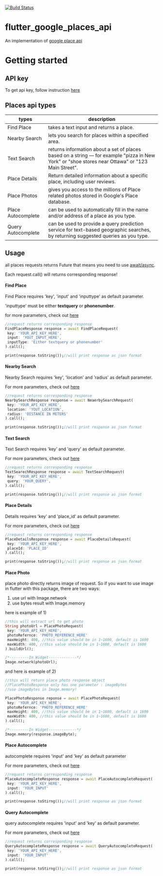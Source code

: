 [![Build Status](https://travis-ci.com/bamnenim/flutter_google_places_api.svg?branch=master)](https://travis-ci.com/bamnenim/flutter_google_places_api)

# flutter_google_places_api

An implementation of [google place api](https://developers.google.com/places/web-service/intro)

# Getting started
## API key
To get api key, follow instruction [here](https://developers.google.com/places/web-service/intro)

## Places api types
 types | description 
 ------|------------
 Find Place | takes a text input and returns a place.
 Nearby Search | lets you search for places within a specified area.
 Text Search |  returns information about a set of places based on a string — for example "pizza in New York" or "shoe stores near Ottawa" or "123 Main Street". 
 Place Details | Return detailed information about a specific place, including user reviews.
 Place Photos | gives you access to the millions of Place related photos stored in Google's Place database.
 Place Autocomplete | can be used to automatically fill in the name and/or address of a place as you type.
 Query Autocomplete | can be used to provide a query prediction service for text-based geographic searches, by returning suggested queries as you type.

## Usage
all places requests returns Future<PlaceResponse> that means you need to use [await/async](https://dart.dev/codelabs/async-await).
 
Each request.call() will returns corresponding response!
 
#### Find Place
Find Place requires 'key', 'input' and 'inputtype' as default parameter.

'inputtype' must be either __textquery__ or __phonenumber__.

for more parameters, check out [here](https://developers.google.com/places/web-service/search#FindPlaceRequests)

```dart
//request returns corresponding response
FindPlaceResponse response = await FindPlaceRequest(
 key: 'YOUR_API_KEY_HERE',
 input: 'YOUT_INPUT_HERE',
 inputType: 'Either textquery or phonenumber'
).call();

print(response.toString());//will print response as json format
``` 

#### Nearby Search
Nearby Search requires 'key', 'location' and 'radius' as default parameter.

For more parameters, check out [here](https://developers.google.com/places/web-service/search#PlaceSearchRequests)

```dart
//request returns corresponding response
NearbySearchResponse response = await NeaerbySearchRequest(
 key: 'YOUR_API_KEY_HERE',
 location: 'YOUT_LOCATION',
 radius: 'DISTANCE IN METERS'
).call();

print(response.toString());//will print response as json format
```

#### Text Search
Text Search requires 'key' and 'query' as default parameter.

For more parameters, check out [here](https://developers.google.com/places/web-service/search#TextSearchRequests)

```dart
//request returns corresponding response
TextSearechResponse response = await TextSearchRequest(
 key: 'YOUR_API_KEY_HERE',
 query: 'YOUR_QUERY',
).call();

print(response.toString());//will print response as json format
```
 
 
#### Place Details
Details requires 'key' and 'place_id' as default parameter.

For more parameters, check out [here](https://developers.google.com/places/web-service/details#PlaceDetailsRequests)

```dart
//request returns corresponding response
PlaceDetailsResponse response = await PlaceDetailsRequest(
 key: 'YOUR_API_KEY_HERE',
 placeId: 'PLACE_ID'
).call();

print(response.toString());//will print response as json format
``` 

#### Place Photo
place photo directly returns image of request. So if you want to use image in flutter with this package, there are two ways:
1) use url with Image.network
2) use bytes result with Image.memory

here is example of 1)
```dart
//this will extract url to get photo
String photoUrl = PlacePhotoRequest(
 key: 'YOUR_API_KEY_HERE',
 photoRefernce: 'PHOTO_REFERENCE_HERE'
 maxHeight: 400, //this value should be in 1~1600, default is 1600
 maxWidth: 400, //this value should be in 1~1600, default is 1600
).buildUrl();

/*---------In Widget-------------*/
Image.network(photoUrl);
```
and here is example of 2)
```dart
//this will return place photo response object
//PlacePhotoResponse only has one parameter : imageBytes
//use imageBytes in Image.memory!

PlacePhotoResponse reponse = await PlacePhotoRequest(
 key: 'YOUR_API_KEY_HERE',
 photoRefernce: 'PHOTO_REFERENCE_HERE'
 maxHeight: 400, //this value should be in 1~1600, default is 1600
 maxWidth: 400, //this value should be in 1~1600, default is 1600
).call();

/*---------In Widget-------------*/
Image.memory(response.imageByte);
```

#### Place Autocomplete
autocomplete requires 'input' and 'key' as default parameter

For more parameters, check out [here](https://developers.google.com/places/web-service/autocomplete)

```dart
//request returns corresponding response
PlaceAutocompleteResponse response = await PlaceAutocompleteRequest(
 key: 'YOUR_API_KEY_HERE',
 input: 'YOUR_INPUT'
).call();

print(response.toStirng());//will print response as json format
```

#### Query Autocomplete
query autocomplete requires 'input' and 'key' as default parameter.

For more parameters, check out [here](https://developers.google.com/places/web-service/query#query_autocomplete_results)

```dart
//request returns corresponding response
QueryAutocompleteResponse response = await QueryAutocompleteRequest(
 key: 'YOUR_API_KEY_HERE',
 input: 'YOUR_INPUT'
).call();

print(response.toStirng());//will print response as json format
```
